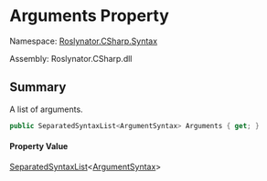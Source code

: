 # Arguments Property

Namespace: [Roslynator.CSharp.Syntax](../../README.md)

Assembly: Roslynator\.CSharp\.dll

## Summary

A list of arguments\.

```csharp
public SeparatedSyntaxList<ArgumentSyntax> Arguments { get; }
```

#### Property Value

[SeparatedSyntaxList](https://docs.microsoft.com/en-us/dotnet/api/microsoft.codeanalysis.separatedsyntaxlist-1)\<[ArgumentSyntax](https://docs.microsoft.com/en-us/dotnet/api/microsoft.codeanalysis.csharp.syntax.argumentsyntax)>


